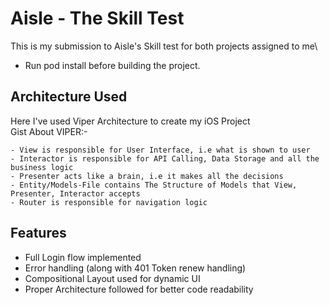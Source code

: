 
# Aisle - The Skill Test

This is my submission to Aisle's Skill test for both projects assigned to me\

- Run pod install before building the project.




## Architecture Used

Here I've used Viper Architecture to create my iOS Project\
Gist About VIPER:-

    - View is responsible for User Interface, i.e what is shown to user
    - Interactor is responsible for API Calling, Data Storage and all the business logic
    - Presenter acts like a brain, i.e it makes all the decisions
    - Entity/Models-File contains The Structure of Models that View, Presenter, Interactor accepts
    - Router is responsible for navigation logic
## Features

- Full Login flow implemented 
- Error handling (along with 401 Token renew handling)
- Compositional Layout used for dynamic UI
- Proper Architecture followed for better code readability

